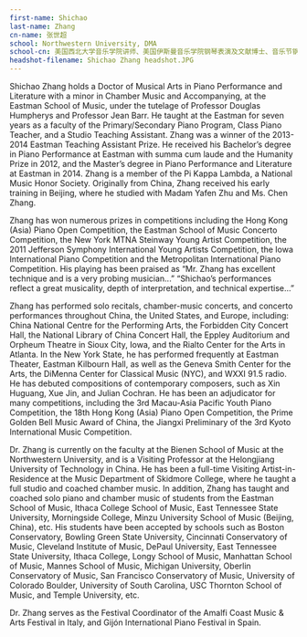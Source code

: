 ```yaml
---
first-name: Shichao
last-name: Zhang
cn-name: 张世超
school: Northwestern University, DMA
school-cn: 美国西北大学音乐学院讲师、美国伊斯曼音乐学院钢琴表演及文献博士、音乐节钢琴及钢琴师资培训部门主管及负责人
headshot-filename: Shichao Zhang headshot.JPG
---
```

Shichao Zhang holds a Doctor of Musical Arts in Piano Performance and Literature with a minor in Chamber Music and Accompanying, at the Eastman School of Music, under the tutelage of Professor Douglas Humpherys and Professor Jean Barr. He taught at the Eastman for seven years as a faculty of the Primary/Secondary Piano Program, Class Piano Teacher, and a Studio Teaching Assistant. Zhang was a winner of the 2013-2014 Eastman Teaching Assistant Prize. He received his Bachelor’s degree in Piano Performance at Eastman with summa cum laude and the Humanity Prize in 2012, and the Master’s degree in Piano Performance and Literature at Eastman in 2014. Zhang is a member of the Pi Kappa Lambda, a National Music Honor Society. Originally from China, Zhang received his early training in Beijing, where he studied with Madam Yafen Zhu and Ms. Chen Zhang.

Zhang has won numerous prizes in competitions including the Hong Kong (Asia) Piano Open Competition, the Eastman School of Music Concerto Competition, the New York MTNA Steinway Young Artist Competition, the 2011 Jefferson Symphony International Young Artists Competition, the Iowa International Piano Competition and the Metropolitan International Piano Competition. His playing has been praised as “Mr. Zhang has excellent technique and is a very probing musician...” “Shichao’s performances reflect a great musicality, depth of interpretation, and technical expertise…”

Zhang has performed solo recitals, chamber-music concerts, and concerto performances throughout China, the United States, and Europe, including: China National Centre for the Performing Arts, the Forbidden City Concert Hall, the National Library of China Concert Hall, the Eppley Auditorium and Orpheum Theatre in Sioux City, Iowa, and the Rialto Center for the Arts in Atlanta. In the New York State, he has performed frequently at Eastman Theater, Eastman Kilbourn Hall, as well as the Geneva Smith Center for the Arts, the DiMenna Center for Classical Music (NYC), and WXXI 91.5 radio. He has debuted compositions of contemporary composers, such as Xin Huguang, Xue Jin, and Julian Cochran. He has been an adjudicator for many competitions, including the 3rd Macau-Asia Pacific Youth Piano Competition, the 18th Hong Kong (Asia) Piano Open Competition, the Prime Golden Bell Music Award of China, the Jiangxi Preliminary of the 3rd Kyoto International Music Competition.

Dr. Zhang is currently on the faculty at the Bienen School of Music at the Northwestern University, and is a Visiting Professor at the Helongjiang University of Technology in China. He has been a full-time Visiting Artist-in-Residence at the Music Department of Skidmore College, where he taught a full studio and coached chamber music. In addition, Zhang has taught and coached solo piano and chamber music of students from the Eastman School of Music, Ithaca College School of Music, East Tennessee State University, Morningside College, Minzu University School of Music (Beijing, China), etc. His students have been accepted by schools such as Boston Conservatory, Bowling Green State University, Cincinnati Conservatory of Music, Cleveland Institute of Music, DePaul University, East Tennessee State University, Ithaca College, Longy School of Music, Manhattan School of Music, Mannes School of Music, Michigan University, Oberlin Conservatory of Music, San Francisco Conservatory of Music, University of Colorado Boulder, University of South Carolina, USC Thornton School of Music, and Temple University, etc.

Dr. Zhang serves as the Festival Coordinator of the Amalfi Coast Music & Arts Festival in Italy, and Gijón International Piano Festival in Spain.
